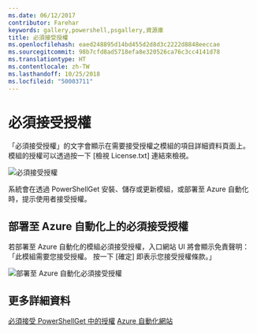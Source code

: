 ```yaml
---
ms.date: 06/12/2017
contributor: Farehar
keywords: gallery,powershell,psgallery,資源庫
title: 必須接受授權
ms.openlocfilehash: eaed248895d14bd455d2d8d3c2222d8848eeccae
ms.sourcegitcommit: 98b7cfd8ad5718efa8e320526ca76c3cc4141d78
ms.translationtype: HT
ms.contentlocale: zh-TW
ms.lasthandoff: 10/25/2018
ms.locfileid: "50003711"
---
```

# <a name="require-license-acceptance"></a>必須接受授權

「必須接受授權」的文字會顯示在需要接受授權之模組的項目詳細資料頁面上。 模組的授權可以透過按一下 [檢視 License.txt] 連結來檢視。

![必須接受授權](../../Images/RequireLicenseAcceptance.png)

系統會在透過 PowerShellGet 安裝、儲存或更新模組，或部署至 Azure 自動化時，提示使用者接受授權。

## <a name="require-license-acceptance-on-deploy-to-azure-automation"></a>部署至 Azure 自動化上的必須接受授權

若部署至 Azure 自動化的模組必須接受授權，入口網站 UI 將會顯示免責聲明：「此模組需要您接受授權。 按一下 [確定] 即表示您接受授權條款。」

![部署至 Azure 自動化必須接受授權](../../Images/DeployToAzureAutomationRequireLicenseAcceptanceDisclaimer.png)

## <a name="more-details"></a>更多詳細資料

[必須接受 PowerShellGet 中的授權](../../concepts/module-license-acceptance.md)
[Azure 自動化網站](/azure/automation)

